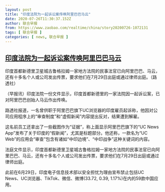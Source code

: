 ```yaml
---
layout: post
title: "印度法院为一起诉讼案传唤阿里巴巴马云"
date: 2020-07-26T11:30:37.152Z
author: 联合早报
from: https://www.zaobao.com/realtime/china/story20200726-1072131
tags: [ 联合早报 ]
categories: [ news, 联合早报 ]
---
```

<!--1595782860000-->
[印度法院为一起诉讼案传唤阿里巴巴马云](https://www.zaobao.com/realtime/china/story20200726-1072131)
------

<div>
<div class="figure-media"><img class="img-fluid lazyload" data-src="https://www.zaobao.com.sg/sites/default/files/styles/article_large_full/public/images/202007/20200726/2020-07-26t035516z_645781196_rc2r0i9jasj_35413737.jpg?itok=xUWpplV8" title="印度首都新德里卫星城古鲁格拉姆一家地方法院的民事法官已向阿里巴巴、马云，还有十多名个人或公司发出传票，要求他们在7月29日出庭或通过律师出庭。（路透社） " alt src="https://www.zaobao.com.sg/sites/default/files/styles/article_large_full/public/images/202007/20200726/2020-07-26t035516z_645781196_rc2r0i9jasj_35413737.jpg?itok=xUWpplV8" referrerpolicy="no-referrer"></div><figcaption>印度首都新德里卫星城古鲁格拉姆一家地方法院的民事法官已向阿里巴巴、马云，还有十多名个人或公司发出传票，要求他们在7月29日出庭或通过律师出庭。（路透社） </figcaption><p>（早报讯）印度法院一份文件显示，印度首都新德里的一家法院因一起诉讼案，已对阿里巴巴创始人马云作出传唤。</p><p>路透社报道，一名曾供职于阿里巴巴旗下UC浏览器的印度雇员起诉称，他因对公司应用程序上的“审查制度”和“虚假新闻”内容提出反对，结果遭到解雇。</p><p>这名前员工还拿出了一些截图作为“证据”，称上面显示阿里巴巴旗下的“UC News App”发布了关于印度的“假新闻”，尤其是标题部分。他还称，一款名为“UC Web”的应用会“审查”包含有诸如“中印边境”、“中印战争”这种关键词的内容。</p><section id="imu"><div id="dfp-ad-imu1-wrapper" class="dfp-tag-wrapper"><div id="dfp-ad-imu1" class="dfp-tag-wrapper"></div></div></section><p>法庭文件显示，印度首都新德里卫星城古鲁格拉姆一家地方法院的民事法官已向阿里巴巴、马云，还有十多名个人或公司发出传票，要求他们在7月29日出庭或通过律师出庭。</p><p>此前在6月29日，印度电子信息技术部以安全担忧为理由宣布禁止包括UC News、UC浏览器、TikTok、微信、微博(33.72, 0.39, 1.17%)在内的59款中国应用。</p><div id="innity-in-post"></div><div id="dfp-ad-midarticlespecial-wrapper" class="dfp-tag-wrapper"><div id="dfp-ad-midarticlespecial" class="dfp-tag-wrapper"></div></div>
</div>
